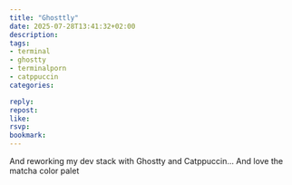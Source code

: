 ```yaml
---
title: "Ghosttly"
date: 2025-07-28T13:41:32+02:00
description:
tags:
- terminal
- ghostty
- terminalporn
- catppuccin
categories:

reply:
repost:
like:
rsvp:
bookmark:
---
```


And reworking my dev stack with Ghostty and Catppuccin... And love the matcha color palet

